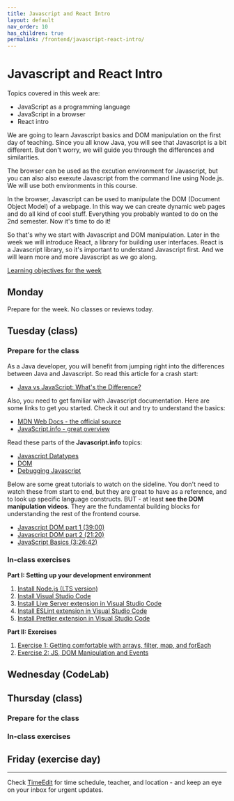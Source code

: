 ```yaml
---
title: Javascript and React Intro
layout: default
nav_order: 10
has_children: true
permalink: /frontend/javascript-react-intro/
---
```


# Javascript and React Intro

Topics covered in this week are:

- JavaScript as a programming language
- JavaScript in a browser
- React intro

We are going to learn Javascript basics and DOM manipulation on the first day of teaching. Since you all know Java, you will see that Javascript is a bit different. But don't worry, we will guide you through the differences and similarities.

The browser can be used as the excution environment for Javascript, but you can also also exexute Javascript from the command line using Node.js. We will use both environments in this course.

In the browser, Javascript can be used to manipulate the DOM (Document Object Model) of a webpage. In this way we can create dynamic web pages and do all kind of cool stuff. Everything you probably wanted to do on the 2nd semester. Now it's time to do it!

So that's why we start with Javascript and DOM manipulation. Later in the week we will introduce React, a library for building user interfaces. React is a Javascript library, so it's important to understand Javascript first. And we will learn more and more Javascript as we go along.

[Learning objectives for the week](./learningobjectives.md)

## Monday

Prepare for the week. No classes or reviews today.

## Tuesday (class)

### Prepare for the class

As a Java developer, you will benefit from jumping right into the differences between Java and Javascript. So read this article for a crash start:

- [Java vs JavaScript: What's the Difference?](https://learnxinyminutes.com/docs/javascript/)

Also, you need to get familiar with Javascript documentation. Here are some links to get you started. Check it out and try to understand the basics:

- [MDN Web Docs - the official source](https://developer.mozilla.org/en-US/docs/Web/JavaScript)
- [JavaScript.info - great overview](https://javascript.info/)

Read these parts of the **Javascript.info** topics:

- [Javascript Datatypes](https://javascript.info/types)
- [DOM](https://javascript.info/dom-nodes)
- [Debugging Javascript](https://javascript.info/debugging-chrome)

Below are some great tutorials to watch on the sideline. You don't need to watch these from start to end, but they are great to have as a reference, and to look up specific language constructs. BUT - at least **see the DOM manipulation videos**. They are the fundamental building blocks for understanding the rest of the frontend course.

- [Javascript DOM part 1 (39:00)](https://www.youtube.com/watch?v=0ik6X4DJKCc)
- [Javascript DOM part 2 (21:20)](https://www.youtube.com/watch?v=mPd2aJXCZ2g)
- [JavaScript Basics (3:26:42)](https://www.youtube.com/watch?v=PkZNo7MFNFg)

### In-class exercises

**Part I: Setting up your development environment**

1. [Install Node.js (LTS version)](https://nodejs.org/en/)
2. [Install Visual Studio Code](https://code.visualstudio.com/)
3. [Install Live Server extension in Visual Studio Code](https://marketplace.visualstudio.com/items?itemName=ritwickdey.LiveServer)
4. [Install ESLint extension in Visual Studio Code](https://marketplace.visualstudio.com/items?itemName=dbaeumer.vscode-eslint)
5. [Install Prettier extension in Visual Studio Code](https://marketplace.visualstudio.com/items?itemName=esbenp.prettier-vscode)

**Part II: Exercises**

1. [Exercise 1: Getting comfortable with arrays, filter, map, and forEach](./execises/js_basics.md)
2. [Exercise 2: JS, DOM Manipulation and Events](./execises/js_dom_basics.md)

## Wednesday (CodeLab)

## Thursday (class)

### Prepare for the class

### In-class exercises

## Friday (exercise day)

<hr>

Check [TimeEdit](https://skema.cphbusiness.dk/) for time schedule, teacher, and location - and keep an eye on your inbox for urgent updates.

